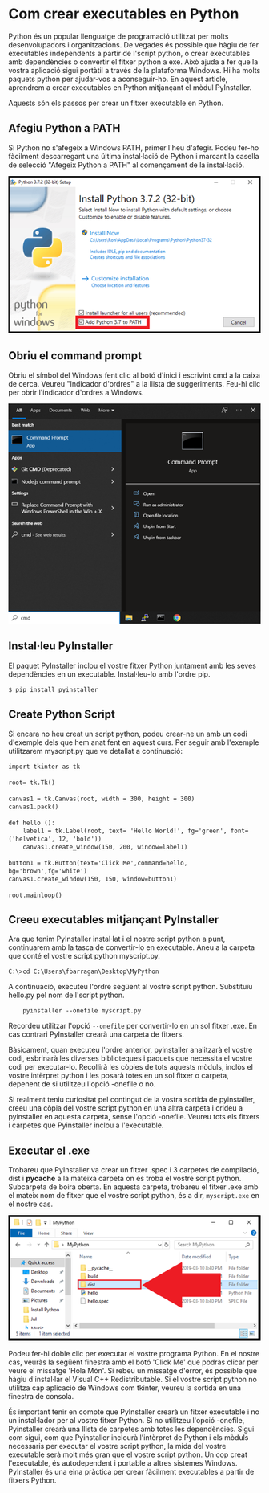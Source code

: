 
# Com crear executables en Python

Python és un popular llenguatge de programació utilitzat per molts desenvolupadors i organitzacions. De vegades és possible que hàgiu de fer executables independents a partir de l'script python, o crear executables amb dependències o convertir el fitxer python a exe. Això ajuda a fer que la vostra aplicació sigui portàtil a través de la plataforma Windows. Hi ha molts paquets python per ajudar-vos a aconseguir-ho. En aquest article, aprendrem a crear executables en Python mitjançant el mòdul PyInstaller.


Aquests són els passos per crear un fitxer executable en Python.

## Afegiu Python a PATH
Si Python no s'afegeix a Windows PATH, primer l'heu d'afegir. Podeu fer-ho fàcilment descarregant una última instal·lació de Python i marcant la casella de selecció "Afegeix Python a PATH" al començament de la instal·lació.

![Tabla](https://github.com/fbarraga/Python/blob/master/master/assets/pythoninstaller.png?raw=true)
 

## Obriu el command prompt

Obriu el símbol del Windows fent clic al botó d'inici i escrivint cmd a la caixa de cerca. Veureu "Indicador d'ordres" a la llista de suggeriments. Feu-hi clic per obrir l'indicador d'ordres a Windows.
 
![Tabla](https://github.com/fbarraga/Python/blob/master/master/assets/commandprompt.png?raw=true) 

## Instal·leu PyInstaller
El paquet PyInstaller inclou el vostre fitxer Python juntament amb les seves dependències en un executable. Instal·leu-lo amb l'ordre pip.

    $ pip install pyinstaller

## Create Python Script

Si encara no heu creat un script python, podeu crear-ne un amb un codi d'exemple dels que hem anat fent en aquest curs. Per seguir amb l'exemple utilitzarem myscript.py que ve detallat a continuació:

    import tkinter as tk

    root= tk.Tk()

    canvas1 = tk.Canvas(root, width = 300, height = 300)
    canvas1.pack()

    def hello ():  
        label1 = tk.Label(root, text= 'Hello World!', fg='green', font=('helvetica', 12, 'bold'))
        canvas1.create_window(150, 200, window=label1)
    
    button1 = tk.Button(text='Click Me',command=hello, bg='brown',fg='white')
    canvas1.create_window(150, 150, window=button1)

    root.mainloop()



## Creeu executables mitjançant PyInstaller

Ara que tenim PyInstaller instal·lat i el nostre script python a punt, continuarem amb la tasca de convertir-lo en executable. Aneu a la carpeta que conté el vostre script python myscript.py.

    C:\>cd C:\Users\fbarragan\Desktop\MyPython

A continuació, executeu l'ordre següent al vostre script python. Substituïu hello.py pel nom de l'script python.
        
        pyinstaller --onefile myscript.py


Recordeu utilitzar l'opció `--onefile` per convertir-lo en un sol fitxer .exe. En cas contrari PyInstaller crearà una carpeta de fitxers.

Bàsicament, quan executeu l'ordre anterior, pyinstaller analitzarà el vostre codi, esbrinarà les diverses biblioteques i paquets que necessita el vostre codi per executar-lo. Recollirà les còpies de tots aquests mòduls, inclòs el vostre intèrpret python i les posarà totes en un sol fitxer o carpeta, depenent de si utilitzeu l'opció -onefile o no.

Si realment teniu curiositat pel contingut de la vostra sortida de pyinstaller, creeu una còpia del vostre script python en una altra carpeta i crideu a pyinstaller en aquesta carpeta, sense l'opció -onefile. Veureu tots els fitxers i carpetes que Pyinstaller inclou a l'executable.

## Executar el .exe

Trobareu que PyInstaller va crear un fitxer .spec i 3 carpetes de compilació, dist i __pycache__ a la mateixa carpeta on es troba el vostre script python. Subcarpeta de boira oberta. En aquesta carpeta, trobareu el fitxer .exe amb el mateix nom de fitxer que el vostre script python, és a dir, `myscript.exe` en el nostre cas.

![Tabla](https://github.com/fbarraga/Python/blob/master/master/assets/distfolder.png?raw=true)
 
Podeu fer-hi doble clic per executar el vostre programa Python. En el nostre cas, veuràs la següent finestra amb el botó 'Click Me' que podràs clicar per veure el missatge 'Hola Món'. Si rebeu un missatge d'error, és possible que hàgiu d'instal·lar el Visual C++ Redistributable. Si el vostre script python no utilitza cap aplicació de Windows com tkinter, veureu la sortida en una finestra de consola.

És important tenir en compte que PyInstaller crearà un fitxer executable i no un instal·lador per al vostre fitxer Python. Si no utilitzeu l'opció -onefile, Pyinstaller crearà una llista de carpetes amb totes les dependències. Sigui com sigui, com que Pyinstaller inclourà l'intèrpret de Python i els mòduls necessaris per executar el vostre script python, la mida del vostre executable serà molt més gran que el vostre script python.
Un cop creat l'executable, és autodependent i portable a altres sistemes Windows. PyInstaller és una eina pràctica per crear fàcilment executables a partir de fitxers Python.

